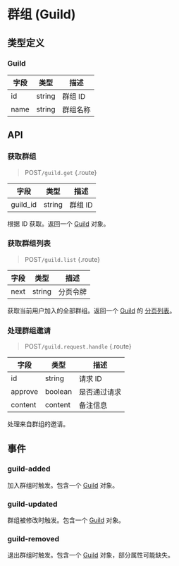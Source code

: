 # 群组 (Guild)

## 类型定义

### Guild

| 字段 | 类型 | 描述 |
| --- | --- | --- |
| id | string | 群组 ID |
| name | string | 群组名称 |

## API

### 获取群组

> <badge>POST</badge>`/guild.get` {.route}

| 字段 | 类型 | 描述 |
| --- | --- | --- |
| guild_id | string | 群组 ID |

根据 ID 获取。返回一个 [Guild](#guild) 对象。

### 获取群组列表

> <badge>POST</badge>`/guild.list` {.route}

| 字段 | 类型 | 描述 |
| --- | --- | --- |
| next | string | 分页令牌 |

获取当前用户加入的全部群组。返回一个 [Guild](#guild) 的 [分页列表](../protocol/api.md#分页)。

### 处理群组邀请

> <badge>POST</badge>`/guild.request.handle` {.route}

| 字段 | 类型 | 描述 |
| --- | --- | --- |
| id | string | 请求 ID |
| approve | boolean | 是否通过请求 |
| content | content | 备注信息 |

处理来自群组的邀请。

## 事件

### guild-added

加入群组时触发。包含一个 [Guild](#guild) 对象。

### guild-updated

群组被修改时触发。包含一个 [Guild](#guild) 对象。

### guild-removed

退出群组时触发。包含一个 [Guild](#guild) 对象，部分属性可能缺失。
